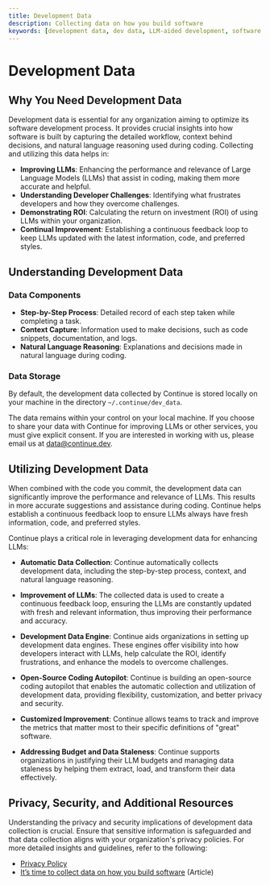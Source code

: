 ```yaml
---
title: Development Data
description: Collecting data on how you build software
keywords: [development data, dev data, LLM-aided development, software development, coding feedback]
---
```


# Development Data

## Why You Need Development Data

Development data is essential for any organization aiming to optimize its software development process. It provides crucial insights into how software is built by capturing the detailed workflow, context behind decisions, and natural language reasoning used during coding. Collecting and utilizing this data helps in:

- **Improving LLMs**: Enhancing the performance and relevance of Large Language Models (LLMs) that assist in coding, making them more accurate and helpful.
- **Understanding Developer Challenges**: Identifying what frustrates developers and how they overcome challenges.
- **Demonstrating ROI**: Calculating the return on investment (ROI) of using LLMs within your organization.
- **Continual Improvement**: Establishing a continuous feedback loop to keep LLMs updated with the latest information, code, and preferred styles.

## Understanding Development Data

### Data Components

- **Step-by-Step Process**: Detailed record of each step taken while completing a task.
- **Context Capture**: Information used to make decisions, such as code snippets, documentation, and logs.
- **Natural Language Reasoning**: Explanations and decisions made in natural language during coding.

### Data Storage

By default, the development data collected by Continue is stored locally on your machine in the directory `~/.continue/dev_data`.

The data remains within your control on your local machine. If you choose to share your data with Continue for improving LLMs or other services, you must give explicit consent. If you are interested in working with us, please email us at [data@continue.dev](mailto:data@continue.dev).

## Utilizing Development Data

When combined with the code you commit, the development data can significantly improve the performance and relevance of LLMs. This results in more accurate suggestions and assistance during coding. Continue helps establish a continuous feedback loop to ensure LLMs always have fresh information, code, and preferred styles.

Continue plays a critical role in leveraging development data for enhancing LLMs:

- **Automatic Data Collection**: Continue automatically collects development data, including the step-by-step process, context, and natural language reasoning.
  
- **Improvement of LLMs**: The collected data is used to create a continuous feedback loop, ensuring the LLMs are constantly updated with fresh and relevant information, thus improving their performance and accuracy.

- **Development Data Engine**: Continue aids organizations in setting up development data engines. These engines offer visibility into how developers interact with LLMs, help calculate the ROI, identify frustrations, and enhance the models to overcome challenges.

- **Open-Source Coding Autopilot**: Continue is building an open-source coding autopilot that enables the automatic collection and utilization of development data, providing flexibility, customization, and better privacy and security.

- **Customized Improvement**: Continue allows teams to track and improve the metrics that matter most to their specific definitions of "great" software.

- **Addressing Budget and Data Staleness**: Continue supports organizations in justifying their LLM budgets and managing data staleness by helping them extract, load, and transform their data effectively.

## Privacy, Security, and Additional Resources

Understanding the privacy and security implications of development data collection is crucial. Ensure that sensitive information is safeguarded and that data collection aligns with your organization's privacy policies. For more detailed insights and guidelines, refer to the following:

- [Privacy Policy](https://continue.dev/privacy)
- [It’s time to collect data on how you build software](https://blog.continue.dev/its-time-to-collect-data-on-how-you-build-software) (Article)

